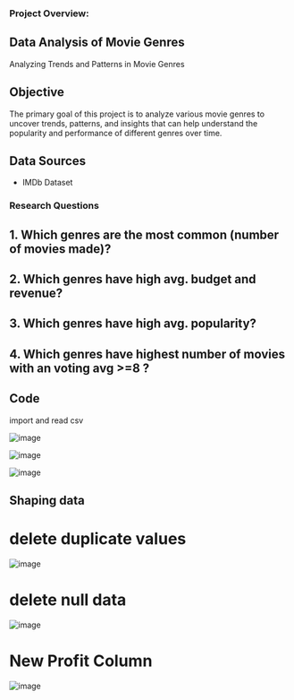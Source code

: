 
### Project Overview:
## Data Analysis of Movie Genres
Analyzing Trends and Patterns in Movie Genres

## Objective
The primary goal of this project is to analyze various movie genres to uncover trends, patterns, and insights that can help understand the popularity and performance of different genres over time.

## Data Sources
* IMDb Dataset

  
### Research Questions

## 1. Which genres are the most common (number of movies made)?
## 2. Which genres have high avg. budget and revenue?
## 3. Which genres have high avg. popularity?
## 4. Which genres have highest number of movies with an voting avg >=8 ? 

## Code

import and read csv

![image](https://github.com/user-attachments/assets/b4104c60-cb33-4ec3-890f-77272b9416ec)


![image](https://github.com/user-attachments/assets/b7277023-53d8-4eb0-b751-470fdfb8a729)


![image](https://github.com/user-attachments/assets/996d1b9a-4d00-4cb2-9dda-550a95661f40)


## Shaping data

# delete duplicate values

![image](https://github.com/user-attachments/assets/0544b265-2360-4076-8b9f-6e5479f07b13)


# delete null data 

![image](https://github.com/user-attachments/assets/93ca411d-b245-4b67-a0dd-ad654f8dfc53)

# New Profit Column

![image](https://github.com/user-attachments/assets/7aa6ff59-dd01-4efa-9a5f-1e995e370ec5)





